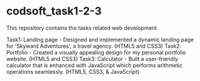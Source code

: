 # codsoft_task1-2-3
This repository contains the tasks related web development

Task1: Landing page - Designed and implemented a dynamic landing page for 'Skyward Adventures', a travel agency. (HTML5 and CSS3) 
Task2: Portfolio - Created a visually appealing design for my personal portfolio website. (HTML5 and CSS3)
Task3: Calculator - Built a user-friendly calculator that is enhanced with JavaScript which performs arithmetic operations seamlessly. (HTML5, CSS3, & JavaScript)

